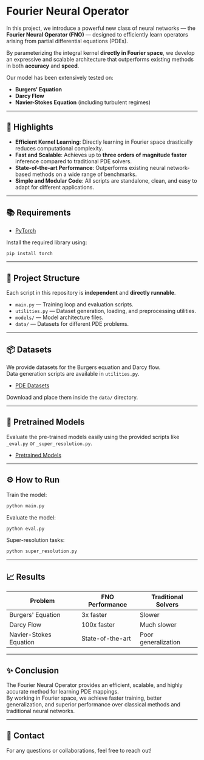 # Fourier Neural Operator

In this project, we introduce a powerful new class of neural networks — the **Fourier Neural Operator (FNO)** — designed to efficiently learn operators arising from partial differential equations (PDEs).

By parameterizing the integral kernel **directly in Fourier space**, we develop an expressive and scalable architecture that outperforms existing methods in both **accuracy** and **speed**.

Our model has been extensively tested on:
- **Burgers' Equation**
- **Darcy Flow**
- **Navier-Stokes Equation** (including turbulent regimes)

---

## 🚀 Highlights

- **Efficient Kernel Learning**: Directly learning in Fourier space drastically reduces computational complexity.
- **Fast and Scalable**: Achieves up to **three orders of magnitude faster** inference compared to traditional PDE solvers.
- **State-of-the-art Performance**: Outperforms existing neural network-based methods on a wide range of benchmarks.
- **Simple and Modular Code**: All scripts are standalone, clean, and easy to adapt for different applications.

---

## 📚 Requirements

- [PyTorch](https://pytorch.org/)

Install the required library using:

```bash
pip install torch
```

---

## 📁 Project Structure

Each script in this repository is **independent** and **directly runnable**.

- `main.py` — Training loop and evaluation scripts.
- `utilities.py` — Dataset generation, loading, and preprocessing utilities.
- `models/` — Model architecture files.
- `data/` — Datasets for different PDE problems.

---

## 📦 Datasets

We provide datasets for the Burgers equation and Darcy flow.  
Data generation scripts are available in `utilities.py`.

- [PDE Datasets](https://drive.google.com/file/d/1uwMjkt1ANeHfqDhuOHZxeYaHpGmSwSUP/view?usp=sharing)

Download and place them inside the `data/` directory.

---

## 🧠 Pretrained Models

Evaluate the pre-trained models easily using the provided scripts like `_eval.py` or `_super_resolution.py`.

- [Pretrained Models](https://drive.google.com/file/d/1K0rlZ-iFW7q5Bjmap0CVgdUvQi-eohiO/view?usp=sharing)

---

## ⚙️ How to Run

Train the model:
```bash
python main.py
```

Evaluate the model:
```bash
python eval.py
```

Super-resolution tasks:
```bash
python super_resolution.py
```

---

## 📈 Results

| Problem               | FNO Performance | Traditional Solvers |
|------------------------|-----------------|---------------------|
| Burgers' Equation      | 3x faster        | Slower              |
| Darcy Flow             | 100x faster      | Much slower         |
| Navier-Stokes Equation | State-of-the-art | Poor generalization |

---

## ✨ Conclusion

The Fourier Neural Operator provides an efficient, scalable, and highly accurate method for learning PDE mappings.  
By working in Fourier space, we achieve faster training, better generalization, and superior performance over classical methods and traditional neural networks.

---

## 📩 Contact

For any questions or collaborations, feel free to reach out!

